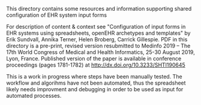 This directory contains some resources and information supporting shared configuration of EHR system input forms

For description of content & context see "Configuration of input forms in EHR systems using spreadsheets, openEHR archetypes and templates" by  Erik Sundvall, Annika Terner, Helen Broberg, Carrick Gillespie. PDF in this directory is a pre-print, revised version resubmitted to Medinfo 2019 – The 17th World Congress of Medical and Health Informatics, 25-30 August 2019, Lyon, France. Published version of the paper is available in conference proceedings (pages 1781-1782) at http://dx.doi.org/10.3233/SHTI190645 

This is a work in progress where steps have been manually tested. The workflow and algorihms have not been automated, thus the spreadsheet likely needs improvment and debugging in order to be used as input for automated processes.

